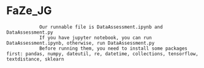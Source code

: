 # FaZe_JG
                Our runnable file is DataAssessment.ipynb and DataAssessment.py
                If you have jupyter notebook, you can run DataAssessment.ipynb, otherwise, run DataAssessment.py
                Before running them, you need to install some packages first: pandas, numpy, dateutil, re, datetime, collections, tensorflow, textdistance, sklearn
